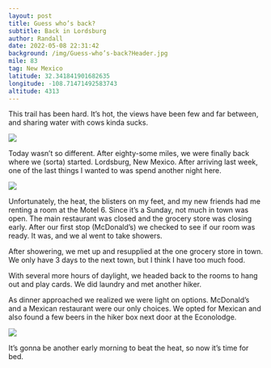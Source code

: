 ```yaml
---
layout: post
title: Guess who’s back?
subtitle: Back in Lordsburg
author: Randall
date: 2022-05-08 22:31:42
background: /img/Guess-who’s-back?Header.jpg
mile: 83
tag: New Mexico
latitude: 32.341841901682635
longitude: -108.71471492583743
altitude: 4313
---
```

This trail has been hard. It’s hot, the views have been few and far between, and sharing water with cows kinda sucks. 

<img src="/img/Guess who’s back?0.jpg" class="img-fluid">

Today wasn’t so different. After eighty-some miles, we were finally back where we (sorta) started. Lordsburg, New Mexico. After arriving last week, one of the last things I wanted to was spend another night here.

<img src="/img/Guess who’s back?1.jpg" class="img-fluid">

Unfortunately, the heat, the blisters on my feet, and my new friends had me renting a room at the Motel 6. Since it’s a Sunday, not much in town was open. The main restaurant was closed and the grocery store was closing early. After our first stop (McDonald’s) we checked to see if our room was ready. It was, and we al went to take showers.

After showering, we met up and resupplied at the one grocery store in town. We only have 3 days to the next town, but I think I have too much food.

With several more hours of daylight, we headed back to the rooms to hang out and play cards. We did laundry and met another hiker. 

As dinner approached we realized we were light on options. McDonald’s and a Mexican restaurant were our only choices. We opted for Mexican and also found a few beers in the hiker box next door at the Econolodge.

<img src="/img/Guess who’s back?2.jpg" class="img-fluid">

It’s gonna be another early morning to beat the heat, so now it’s time for bed.
